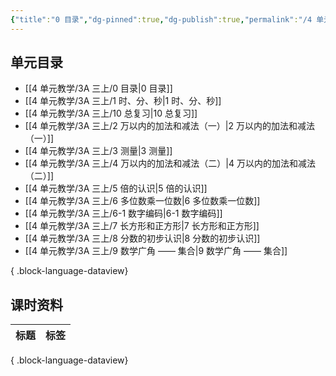 ```yaml
---
{"title":"0 目录","dg-pinned":true,"dg-publish":true,"permalink":"/4 单元教学/3A 三上/0 目录/","pinned":true,"dgPassFrontmatter":true,"noteIcon":""}
---
```



## 单元目录

- [[4 单元教学/3A 三上/0 目录\|0 目录]]
- [[4 单元教学/3A 三上/1 时、分、秒\|1 时、分、秒]]
- [[4 单元教学/3A 三上/10 总复习\|10 总复习]]
- [[4 单元教学/3A 三上/2 万以内的加法和减法（一）\|2 万以内的加法和减法（一）]]
- [[4 单元教学/3A 三上/3 测量\|3 测量]]
- [[4 单元教学/3A 三上/4 万以内的加法和减法（二）\|4 万以内的加法和减法（二）]]
- [[4 单元教学/3A 三上/5 倍的认识\|5 倍的认识]]
- [[4 单元教学/3A 三上/6 多位数乘一位数\|6 多位数乘一位数]]
- [[4 单元教学/3A 三上/6-1 数字编码\|6-1 数字编码]]
- [[4 单元教学/3A 三上/7 长方形和正方形\|7 长方形和正方形]]
- [[4 单元教学/3A 三上/8 分数的初步认识\|8 分数的初步认识]]
- [[4 单元教学/3A 三上/9 数学广角 —— 集合\|9 数学广角 —— 集合]]

{ .block-language-dataview}

## 课时资料

| 标题 | 标签 |
| -- | -- |

{ .block-language-dataview}